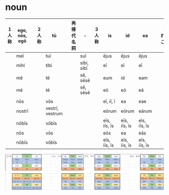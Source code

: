 # noun

| 1人称 | ego, nōs, egō |  | 2人称 | tū |  | 再帰代名詞 | - | 3人称 | is | id | ea |  | これ、この | hic | hoc | haec | それ、その | iste | istud | ista |  | あれ、あの | ille | illud | illa |  | someone |  |  |  |  | something |  |  |  |  | anyone |  |  |  |  | anything |  |  |  |  | certain |  |  |  |  | everyone |  |  |  |  | everything |  |  |  |  | whoever |  |  |  |  | whatever |
| --- | --- | --- | --- | --- | --- | --- | --- | --- | --- | --- | --- | --- | --- | --- | --- | --- | --- | --- | --- | --- | --- | --- | --- | --- | --- | --- | --- | --- | --- | --- | --- | --- | --- | --- | --- | --- | --- | --- | --- | --- | --- | --- | --- | --- | --- | --- | --- | --- | --- | --- | --- | --- | --- | --- | --- | --- | --- | --- | --- | --- | --- | --- | --- | --- | --- | --- | --- |
|  | meī |  |  | tuī |  |  | suī |  | ējus | ējus | ējus |  |  | hūjus | hūjus | hūjus |  | istīus | istīus | istīus |  |  |  | illīus | illīus |  |  |  |  |  |  |  |  |  |  |  |  |  |  |  |  |  |  |  |  |  |  |  |  |  |  |  |  |  |  |  |  |  |  |  |  |  |  |  |  |  | quis+que |
|  | mihi |  |  | tibi |  |  | sibi, sibī |  | eī | eī | eī |  |  | huīc | huīc | huīc |  | istī | istī | istī |  |  | illī | illī | illī |  |  |  |  |  |  |  |  |  |  |  |  |  |  |  |  |  |  |  |  |  |  |  |  |  |  |  |  |  |  |  |  |  |  |  |  |  |  |  |  |  |  |
|  | mē |  |  | tē |  |  | sē, sēsē |  | eum | id | eam |  |  | hunc | hoc | hanc |  | istum | istud | istam |  |  | illum | illud | illam |  |  |  |  |  |  |  |  |  |  |  |  |  |  |  |  |  |  |  |  |  |  |  |  |  |  |  |  |  |  |  |  |  |  |  |  |  |  |  |  |  |  |
|  | mē |  |  | tē |  |  | sē, sēsē |  | eō | eō | eā |  |  | hōc | hōc | hāc |  | istō | istō | istā |  |  | illō | illō | illā |  |  |  |  |  |  |  |  |  |  |  |  |  |  |  |  |  |  |  |  |  |  |  |  |  |  |  |  |  |  |  |  |  |  |  |  |  |  |  |  |  |  |
|  |  |  |  |  |  |  |  |  |  |  |  |  |  |  |  |  |  |  |  |  |  |  |  |  |  |  |  |  |  |  |  |  |  |  |  |  |  |  |  |  |  |  |  |  |  |  |  |  |  |  |  |  |  |  |  |  |  |  |  |  |  |  |  |  |  |  |  |
|  | nōs |  |  | vōs |  |  |  |  | eī, iī, ī | ea | eae |  |  | hī | haec | hae |  | istī | ista | istae |  |  | illī | illa | illae |  |  |  |  |  |  |  |  |  |  |  |  |  |  |  |  |  |  |  |  |  |  |  |  |  |  |  |  |  |  |  |  |  |  |  |  |  |  |  |  |  |  |
|  | nostrī |  |  | vestrī, vestrum |  |  |  |  | eōrum | eōrum | eārum |  |  | hōrum | hōrum | hārum |  | istōrum | istōrum | istārum |  |  | illōrum | illōrum | illārum |  |  |  |  |  |  |  |  |  |  |  |  |  |  |  |  |  |  |  |  |  |  |  |  |  |  |  |  |  |  |  |  |  |  |  |  |  |  |  |  |  |  |
|  | nōbīs |  |  | vōbīs |  |  |  |  | eīs, iīs, īs | eīs, iīs, īs | eīs, iīs, īs |  |  | hīs | hīs | hīs |  | istīs | istīs | istīs |  |  | illīs | illīs | illīs |  |  |  |  |  |  |  |  |  |  |  |  |  |  |  |  |  |  |  |  |  |  |  |  |  |  |  |  |  |  |  |  |  |  |  |  |  |  |  |  |  |  |
|  | nōs |  |  | vōs |  |  |  |  | eōs | ea | eās |  |  | hōs | haec | hās |  | istōs | ista | istās |  |  | illōs | illa | illās |  |  |  |  |  |  |  |  |  |  |  |  |  |  |  |  |  |  |  |  |  |  |  |  |  |  |  |  |  |  |  |  |  |  |  |  |  |  |  |  |  |  |
|  | nōbīs |  |  | vōbīs |  |  |  |  | eīs, iīs, īs | eīs, iīs, īs | eīs, iīs, īs |  |  | hīs | hīs | hīs |  | istīs | istīs | istīs |  |  | illīs | illīs | illīs |  |  |  |  |  |  |  |  |  |  |  |  |  |  |  |  |  |  |  |  |  |  |  |  |  |  |  |  |  |  |  |  |  |  |  |  |  |  |  |  |  |  |

![Untitled](noun%209176013822584f258d54e4bdbbee4633/Untitled.png)